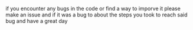 if you encounter any bugs in the code or find a way to imporve it please make an issue and if it was a bug to about the steps you took to reach said
bug and have a great day
